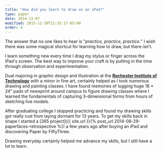 ```yaml
---
title: "How did you learn to draw on an iPad?"
type: paper
date: 2014-12-07
modified: 2015-11-30T12:35:17-05:00
order: 4
---
```


The answer that no one likes to hear is "*practice, practice, practice.*" I wish there was some magical shortcut for learning how to draw, but there isn't.

I learn something new every time I drag my stylus or finger across the iPad's screen. The best way to improve your craft is by putting in the time through observation and experimentation.

Dual majoring in graphic design and illustration at the [**Rochester Institute of Technology**](http://www.rit.edu/) with a minor in fine art, certainly helped as I took numerous drawing and painting classes. I have found memories of lugging huge 18 × 24\" pads of newsprint around campus to figure drawing classes where I learned the fundamentals of capturing 3-dimensional forms from hours of sketching live models.

After graduating college I stopped practicing and found my drawing skills got really rust from laying dormant for 13 years. To get my skills back in shape I started a [365 project]({{ site.url }}{% post_url 2014-08-29-paperfaces-retrospective %}) a few years ago after buying an iPad and discovering Paper by FiftyThree.

Drawing everyday certainly helped me advance my skills, but I still have a lot to learn.
